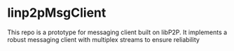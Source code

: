 # linp2pMsgClient
This repo is a prototype for messaging client built on libP2P. It implements a robust messaging client with multiplex streams to ensure reliability

